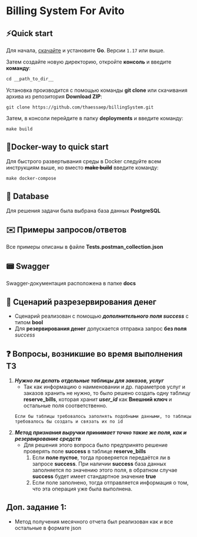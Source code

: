 # Billing System For Avito

## **:zap:Quick start**

Для начала, [скачайте](https://go.dev/dl/) и установите **Go**. Версии ```1.17``` или выше.

Затем создайте новую директорию, откройте **консоль** и введите **команду**:
```markdown
cd __path_to_dir__
```

Установка производится с помощью команды **git clone** или скачивания архива из репозитория **Download ZIP**:
```
git clone https://github.com/thaessaep/billingSystem.git
```
Затем, в консоли перейдите в папку **deployments** и введите команду:
```
make build
```

## **:whale:Docker-way to quick start**
Для быстрого развертывания среды в Docker следуйте всем инструкциям выше, но вместо **~~make build~~** введите команду:
```
make docker-compose
```

## :card_index: Database
Для решения задачи была выбрана база данных **PostgreSQL**

## :envelope: Примеры запросов/ответов
Все примеры описаны в файле **Tests.postman_collection.json**

## :pager: Swagger
Swagger-документация расположена в папке **docs**

## :money_with_wings: Сценарий разрезервирования денег
+ Сценарий реализован с помощью ___дополнительного поля success___ с типом **bool**
+ Для **резервирования денег** допускается отправка запрос **без поля** _success_

## :question: Вопросы, возникшие во время выполнения ТЗ
1. ___Нужно ли делать отдельные таблицы для заказов, услуг___
	+ Так как информацию о наименовании и др. параметров услуг и заказов хранить не нужно, то было решено создать одну таблицу **reserve_bills**, 
	которая хранит ___user_id___ как **Внешний ключ** и остальные поля соответственно.
	```
	Если бы таблицы требовалось заполнять подобными данными, то таблицы требовалось бы создать и связать их по id
	```
2. ___Метод признания выручки принимает **точно такие же поля**, как и резервирование средств___
	+ Для решения этого вопроса было предпринято решение проверять поле __success__ в таблице **reserve_bills**
		1. Если **поле пустое**, тогда проверяется передаётся ли в запросе __success__. При наличии __success__ база данных заполняется по значению этого поля, в обратном случае __success__ будет имеет стандартное значение **true**
		2. Если поле заполнено, тогда отправляется информация о том, что эта операция уже была выполнена.

## Доп. задание 1:
+ Метод получения месячного отчета был реализован как и все остальные в формате json